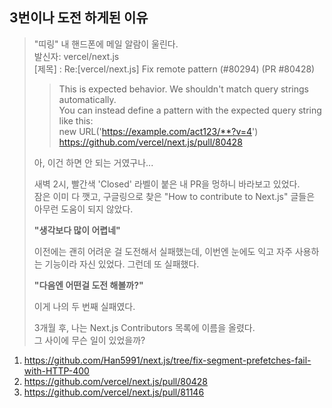## 3번이나 도전 하게된 이유

> "띠링" 내 핸드폰에 메일 알람이 울린다.  
> 발신자: vercel/next.js  
> [제목] : Re:[vercel/next.js] Fix remote pattern (#80294) (PR #80428)
>
> > This is expected behavior.
> > We shouldn't match query strings automatically.  
> > You can instead define a pattern with the expected query string like this:  
> > new URL('https://example.com/act123/**?v=4')  
> > https://github.com/vercel/next.js/pull/80428
>
> 아, 이건 하면 안 되는 거였구나...
>
> 새벽 2시, 빨간색 'Closed' 라벨이 붙은 내 PR을 멍하니 바라보고 있었다.  
> 잠은 이미 다 깻고, 구글링으로 찾은 "How to contribute to Next.js" 글들은 아무런 도움이 되지 않았다.
>
> **"생각보다 많이 어렵네"**
>
> 이전에는 괜히 어려운 걸 도전해서 실패했는데, 이번엔 눈에도 익고 자주 사용하는 기능이라 자신 있었다. 그런데 또 실패했다.
>
> **"다음엔 어떤걸 도전 해볼까?"**
>
> 이게 나의 두 번째 실패였다.
>
> 3개월 후, 나는 Next.js Contributors 목록에 이름을 올렸다.  
> 그 사이에 무슨 일이 있었을까?

1. https://github.com/Han5991/next.js/tree/fix-segment-prefetches-fail-with-HTTP-400
2. https://github.com/vercel/next.js/pull/80428
3. https://github.com/vercel/next.js/pull/81146

##
